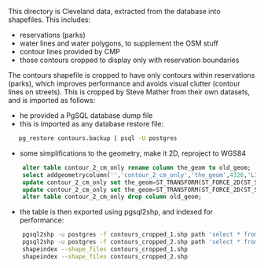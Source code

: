 This directory is Cleveland data, extracted from the database into shapefiles.
This includes:
- reservations (parks)
- water lines and water polygons, to supplement the OSM stuff
- contour lines provided by CMP
- those contours cropped to display only with reservation boundaries

The contours shapefile is cropped to have only contours within reservations (parks),
which improves performance and avoids visual clutter (contour lines on streets).
This is cropped by Steve Mather from their own datasets, and is imported as follows:
- he provided a PgSQL database dump file
- this is imported as any database restore file:
```BASH
   pg_restore contours.backup | psql -U postgres
```
- some simplifications to the geometry, make it 2D, reproject to WGS84
```sql
    alter table contour_2_cm_only rename column the_geom to old_geom;
    select addgeometrycolumn('','contour_2_cm_only','the_geom',4326,'LINESTRING',2);
    update contour_2_cm_only set the_geom=ST_TRANSFORM(ST_FORCE_2D(ST_SETSRID(old_geom,3734)),4326) WHERE substr(st_astext(old_geom),1,10) = 'LINESTRING';
    update contour_2_cm_only set the_geom=ST_TRANSFORM(ST_FORCE_2D(ST_SETSRID(ST_GEOMETRYN(old_geom,1),3734)),4326) WHERE substr(st_astext(old_geom),1,10) = 'MULTILINES';
    alter table contour_2_cm_only drop column old_geom;
```
- the table is then exported using pgsql2shp, and indexed for performance:
```BASH
    pgsql2shp -u postgres -f contours_cropped_1.shp path 'select * from contour_2_cm_only WHERE  gid % 2 = 0'
    pgsql2shp -u postgres -f contours_cropped_2.shp path 'select * from contour_2_cm_only WHERE  gid % 2 = 1'
    shapeindex --shape_files contours_cropped_1.shp
    shapeindex --shape_files contours_cropped_2.shp
```
